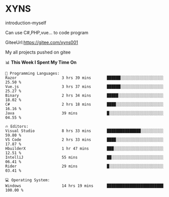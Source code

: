 # XYNS
introduction-myself

Can use C#,PHP,vue... to code program

GiteeUrl:https://gitee.com/xyns001

My all projects pushed on gitee

<!--START_SECTION:waka-->
📊 **This Week I Spent My Time On** 

```text
💬 Programming Languages: 
Razor                    3 hrs 39 mins       ██████░░░░░░░░░░░░░░░░░░░   25.50 % 
Vue.js                   3 hrs 37 mins       ██████░░░░░░░░░░░░░░░░░░░   25.27 % 
Binary                   2 hrs 34 mins       █████░░░░░░░░░░░░░░░░░░░░   18.02 % 
C#                       2 hrs 18 mins       ████░░░░░░░░░░░░░░░░░░░░░   16.16 % 
Java                     39 mins             █░░░░░░░░░░░░░░░░░░░░░░░░   04.55 % 

🔥 Editors: 
Visual Studio            8 hrs 33 mins       ███████████████░░░░░░░░░░   59.80 % 
VS Code                  2 hrs 33 mins       ████░░░░░░░░░░░░░░░░░░░░░   17.87 % 
HbuilderX                1 hr 47 mins        ███░░░░░░░░░░░░░░░░░░░░░░   12.51 % 
IntelliJ                 55 mins             ██░░░░░░░░░░░░░░░░░░░░░░░   06.41 % 
Rider                    29 mins             █░░░░░░░░░░░░░░░░░░░░░░░░   03.41 % 

💻 Operating System: 
Windows                  14 hrs 19 mins      █████████████████████████   100.00 % 
```


<!--END_SECTION:waka-->
